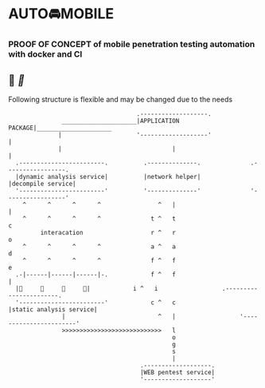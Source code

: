# AUTO🚘MOBILE
### PROOF OF CONCEPT of mobile penetration testing automation with docker and CI 
## 🚗 *💨* 

Following structure is flexible and may be changed due to the needs 

                                        .-------------------.
                   _____________________|APPLICATION PACKAGE|_____________________
                  |                     '-------------------'                     |
                  |                               |                               |
      .------------------------.          .--------------.              .-----------------.   
      |dynamic analysis service|          |network helper|              |decompile service|
      '------------------------'          '--------------'              '-----------------'
        ^      ^      ^      ^                ^   |                              |
        ^      ^      ^      ^              t ^   t                              c
             interacation                   r ^   r                              o
        ^      ^      ^      ^              a ^   a                              d
        ^      ^      ^      ^              f ^   f                              e
      .-|------|------|------|-.            f ^   f                              |
      |📱     📱     📱     📱|            i ^   i                  .-----------------------.
      '------------------------'            c ^   c                  |static analysis service|
                   |                          ^   |                  '-----------------------'
                   >>>>>>>>>>>>>>>>>>>>>>>>>>>>   l
                                                  o
                                                  g
                                                  s
                                                  |
                                         .-------------------.
                                         |WEB pentest service|
                                         '-------------------'
